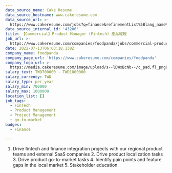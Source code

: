 ```yaml
---
data_source_name: Cake Resume
data_source_hostname: www.cakeresume.com
data_source_url: >-
  https://www.cakeresume.com/jobs?q=finance&refinementList%5Blang_name%5D%5B0%5D=English&refinementList%5Bsalary_type%5D=per_year&range%5Bsalary_range%5D%5Bmin%5D=1000000&page=3
data_source_internal_id: '43206'
title: 【Commercial】Product Manager (Fintech) 產品經理
job_url: >-
  https://www.cakeresume.com/companies/foodpanda/jobs/commercial-product-manager-fintech-product-manager
date: 2022-07-13T06:03:18.138Z
company_name: foodpanda
company_page_url: 'https://www.cakeresume.com/companies/foodpanda'
company_logo_url: >-
  https://media.cakeresume.com/image/upload/s--lDWxBcNb--/c_pad,fl_png8,h_200,w_200/v1571369066/au7vxybehtibmj1uedt2.png
salary_text: TWD700000 - TWD1000000
salary_currency: TWD
salary_type: per_year
salary_min: 700000
salary_max: 1000000
location_list: []
job_tags:
  - FinTech
  - Product Management
  - Project Management
  - go-to-market
badges:
  - Finance

---
```


1. Drive fintech and finance integration projects with our regional product teams and external SaaS companies 2. Drive product localization tasks 3. Drive product go-to-market tasks 4. Identify pain points and feature gaps in the local market 5. Stakeholder education